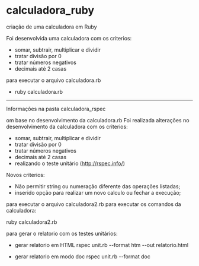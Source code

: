 # calculadora_ruby
criação de uma calculadora em Ruby

Foi desenvolvida uma calculadora com os criterios:
- somar, subtrair, multiplicar e dividir
- tratar divisão por 0
- tratar números negativos
- decimais até 2 casas

para executar o arquivo calculadora.rb
  - ruby calculadora.rb


--------------------------------------------------
Informações na pasta calculadora_rspec

om base no desenvolvimento da calculadora.rb
Foi realizada alterações no desenvolvimento da calculadora com os criterios:

- somar, subtrair, multiplicar e dividir
- tratar divisão por 0
- tratar números negativos
- decimais até 2 casas
- realizando o teste unitário (http://rspec.info/)

Novos criterios:
- Não permitir string ou numeração diferente das operações listadas;
- inserido opção para realizar um novo calculo ou fechar a execução;

para executar o arquivo calculadora2.rb para executar os comandos da calculadora:

ruby calculadora2.rb

para gerar o relatorio com os testes unitários:

- gerar relatorio em HTML
rspec unit.rb --format htm --out relatorio.html

- gerar relatorio em modo doc
rspec unit.rb --format doc
 
